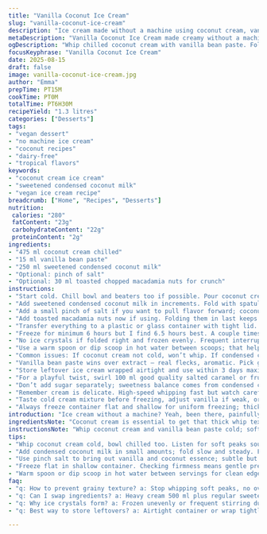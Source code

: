 ```yaml
---
title: "Vanilla Coconut Ice Cream"
slug: "vanilla-coconut-ice-cream"
description: "Ice cream made without a machine using coconut cream, vanilla bean paste, and sweetened condensed coconut milk. Whipped just right for fluffy texture. Freeze till firm. Scoop softens slightly before serving. Vegan, dairy-free, egg-free. Substitute coconut cream with heavy cream and condensed coconut milk with regular condensed milk for non-vegan version. Folding gently to maintain airiness is key. Watch for stiff peaks but not overwhipping. A quick treat when ice cream cravings hit, no churn sorbet, freezer magic with familiar flavors twisted with tropical notes."
metaDescription: "Vanilla Coconut Ice Cream made creamy without a machine using chilled coconut cream and condensed coconut milk. Whip carefully, fold slow, freeze patiently."
ogDescription: "Whip chilled coconut cream with vanilla bean paste. Fold in condensed coconut milk slow. Freeze six-plus hours. Scoop softens for tropical dairy-free treat."
focusKeyphrase: "Vanilla Coconut Ice Cream"
date: 2025-08-15
draft: false
image: vanilla-coconut-ice-cream.jpg
author: "Emma"
prepTime: PT15M
cookTime: PT0M
totalTime: PT6H30M
recipeYield: "1.3 litres"
categories: ["Desserts"]
tags:
- "vegan dessert"
- "no machine ice cream"
- "coconut recipes"
- "dairy-free"
- "tropical flavors"
keywords:
- "coconut cream ice cream"
- "sweetened condensed coconut milk"
- "vegan ice cream recipe"
breadcrumb: ["Home", "Recipes", "Desserts"]
nutrition: 
 calories: "280"
 fatContent: "23g"
 carbohydrateContent: "22g"
 proteinContent: "2g"
ingredients:
- "475 ml coconut cream chilled"
- "15 ml vanilla bean paste"
- "250 ml sweetened condensed coconut milk"
- "Optional: pinch of salt"
- "Optional: 30 ml toasted chopped macadamia nuts for crunch"
instructions:
- "Start cold. Chill bowl and beaters too if possible. Pour coconut cream and add vanilla bean paste into bowl. Whip on medium-high. Listen for thickening sounds. Stop as soon as soft peaks form but still shiny; this stage traps air for lightness. Too much and it turns grainy—bad news."
- "Add sweetened condensed coconut milk in increments. Fold with spatula, slow and steady. Don’t rush or it'll deflate. Keep folding motion sideways, scraping sides, until combined. A couple pulses with electric mixer on low speed at end smooths out folding marks but careful not to overmix, or it goes soupy."
- "Add a small pinch of salt if you want to pull flavor forward; coconut cream can be mellow."
- "Add toasted macadamia nuts now if using. Folding them in last keeps nuts crunchy, texture contrast is nice here. Feel in the bowl; mix enough to distribute evenly, not pulverize."
- "Transfer everything to a plastic or glass container with tight lid. Smooth the surface but don’t pack too tight; air pockets get trapped and help texture."
- "Freeze for minimum 6 hours but I find 6.5 hours best. A couple times check by gently pressing surface with finger — firm but still springy means ready. Ignore cravings, wait for that velvet touch. If you go too hard, let sit at room temp 5-8 minutes before serving. Too cold dulls flavors and causes brain freeze faster."
- "No ice crystals if folded right and frozen evenly. Frequent interruptions during freezing lead to ice crystals forming. I skip stirring halfway; folding air in initially is enough here, and coconut fat smooths texture naturally."
- "Use a warm spoon or dip scoop in hot water between scoops; that helps clean edges and keeps shape neat."
- "Common issues: If coconut cream not cold, won’t whip. If condensed coconut milk too watery, ice cream will be icy. Substitute regular heavy cream at 500 ml and sweetened condensed milk at 300 ml if not vegan, but coconut gives that silkiness and subtle tropical scent."
- "Vanilla bean paste wins over extract — real flecks, aromatic. Pick good quality stuff; cheap ones turn waxy. Poke seed pod and scrape if you want to upgrade further."
- "Store leftover ice cream wrapped airtight and use within 3 days maximum or get freezer burn. If freezer is warm (like summer) wrap container in extra freezer bags."
- "For a playful twist, swirl 100 ml good quality salted caramel or fruit coulis halfway through freezing by gently dragging spoon to marble effect. Let freeze again fully."
- "Don’t add sugar separately; sweetness balance comes from condensed coconut milk naturally."
- "Remember cream is delicate. High-speed whipping fast but watch carefully. I sometimes overshoot just by one second and end up with grainy mess."
- "Taste cold cream mixture before freezing, adjust vanilla if weak, or add few drops lemon juice for brightness before folding in nuts or caramel swirl."
- "Always freeze container flat and shallow for uniform freezing; thick layers freeze unevenly with ice crystals on sides."
introduction: "Ice cream without a machine? Yeah, been there, painfully scraping frozen lumps after failed attempts with too watery cream or not enough whipping. Coconut cream changed the game for me — richer fat, whips like an alpine snow. Tweak quantities, toss vanilla bean paste instead of extract, and skip egg yolks or custards. Sweetened condensed coconut milk replaces dairy versions, makes sweetness sharp but mellow. Fold instead of beat or you lose all air. Freeze six or seven hours — patience pays off. Warm a spoon before scooping, tastes better when slightly softened. Use any chopped nuts or skip altogether for creamy simplicity. Learned over repeats — timing, temperature, textures. Chunky bits add contrast, swirl caramel and watch fridge envy build."
ingredientsNote: "Coconut cream is essential to get that thick whip texture; regular canned coconut milk often too runny unless very chilled and cream separated. Substitute heavy cream 500 ml plus 300 ml sweetened condensed milk for non-vegan, but texture shifts—less tropical and silkier in a different way. Vanilla bean paste preferred over extract for visible specks and robust flavor. Sweetened condensed coconut milk found in most specialty stores; if hard to source, homemade by reducing coconut milk and adding sugar carefully. Add tiny pinch of salt to counterbalance sweetness and emphasize vanilla and coconut. Nuts optional but toasted macadamias add crunch, complementary to coconut’s natural sweetness. Keep everything chilled to whip best — this also prevents separation during freezing. Avoid adding sugar separately, not needed."
instructionsNote: "Whip coconut cream and vanilla bean paste cold; soft peaks matter. Too much whipping? Gritty texture, not creamy. Fold in condensed coconut milk carefully to keep air bubbles intact — that’s the secret to a scoopable treat without ice crystals. Slow and steady folding, sideways spatula motion. Don’t rush. Once combined with nuts or swirls, freeze flat and shallow. Patience here — at least 6 hours solid freeze time. Check firmness by gentle press, too hard? Let sit a few minutes. Spoon warmed in hot water slices through ice cream like butter. Add caramel swirls or nuts after first folding to keep texture distinct. Using cold bowl and beaters helps speed whipping and prevents overwhipping. Don’t skip salt, it makes flavors pop. Frequent stirring during freezing brings ice crystals, so skip that. Storage advice: airtight container or wrapped lid, freezer burn lurks in careless containers. Test mixture taste before freezing; adjust vanilla or acidity with lemon juice for edge. Texture cues and timing outweigh exact minutes."
tips:
- "Whip coconut cream cold, bowl chilled too. Listen for soft peaks sound, thickening but not overwhip - abrupt stop or grainy mess. Folding gently with spatula sideways traps air. No beating here."
- "Add condensed coconut milk in small amounts; fold slow and steady. Folding is sideways scraping sides with spatula. Ending with low speed pulses smooths marks but don’t overmix or soupy happens."
- "Use pinch salt to bring out vanilla and coconut essence; subtle but vital. Toasted macadamia nuts fold in last for crunch. Don’t pulverize - texture contrast matters. Mix evenly by feel, not smashing nuts."
- "Freeze flat in shallow container. Checking firmness means gentle press with finger; ready when firm but springy still. If too hard, wait 5–8 min room temp; softens flavors and stops brain freeze."
- "Warm spoon or dip scoop in hot water between servings for clean edges and neat scoops. Avoid stirring during freezing - interrupts crystal formation. Folding air initially is enough; coconut fat smooths texture naturally."
faq:
- "q: How to prevent grainy texture? a: Stop whipping soft peaks, no overwhip. Watch cream thickening sounds. Overwhipped turns gritty fast - happens easily. Salt pinch helps flavor balance if bland."
- "q: Can I swap ingredients? a: Heavy cream 500 ml plus regular sweetened condensed milk 300 ml if not vegan. Texture changes - silkier, less tropical smell. Vanilla bean paste better than extract; visible specks show quality."
- "q: Why ice crystals form? a: Frozen unevenly or frequent stirring during freeze breaks smooth texture. Skip midway stirring; fold air well at start. Chilled cream crucial for whipping. Watery condensed milk causes icy bits too."
- "q: Best way to store leftovers? a: Airtight container or wrap tightly in freezer bags; freezer burn if careless. Use within 3 days max. Warm climates—double wrap container. Flattening container layers speeds uniform freeze."

---
```

